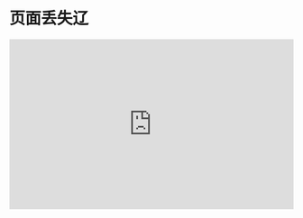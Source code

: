 # 页面丢失辽
 
<div style="position: relative; padding: 30% 45%;">
<iframe style="position: absolute; width: 100%; height: 100%; left: 0; top: 0;" src="https://www.bilibili.com/blackboard/newplayer.html?playlist=false&crossDomain=1&aid=244254871&page=1" scrolling="no" border="0" frameborder="no" framespacing="0" allowfullscreen="true"></iframe>
</div>
